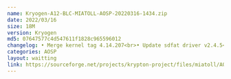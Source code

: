 ```yaml
---
name: Kryogen-A12-BLC-MIATOLL-AOSP-20220316-1434.zip
date: 2022/03/16
size: 18M
version: Kryogen
md5: 07647577c4d547611f1828c965596012
changelog: • Merge kernel tag 4.14.207<br>• Update sdfat driver v2.4.5<br>• Fix GPU latency for high frame rate <br>• Adding conservative governor v2 <br>• Base from A10 Kernel Joyeuse <br>• Support A12 (Tested on Komodo OS A12)
categories: AOSP
layout: waitting
link: https://sourceforge.net/projects/krypton-project/files/miatoll/AOSP/Kryogen-A12-BLC-MIATOLL-AOSP-20220316-1434.zip
---
```


